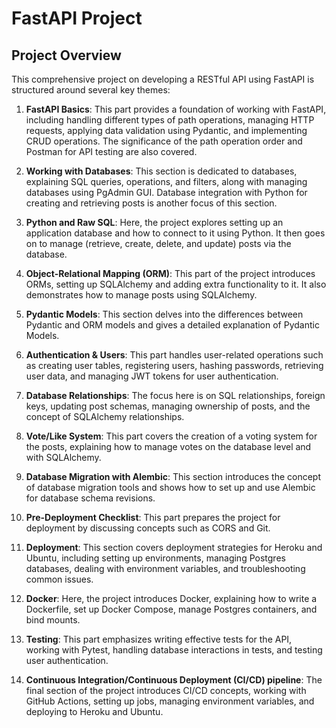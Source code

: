 # FastAPI Project

## Project Overview

This comprehensive project on developing a RESTful API using FastAPI is structured around several key themes:

1. **FastAPI Basics**: This part provides a foundation of working with FastAPI, including handling different types of path operations, managing HTTP requests, applying data validation using Pydantic, and implementing CRUD operations. The significance of the path operation order and Postman for API testing are also covered.

2. **Working with Databases**: This section is dedicated to databases, explaining SQL queries, operations, and filters, along with managing databases using PgAdmin GUI. Database integration with Python for creating and retrieving posts is another focus of this section.

3. **Python and Raw SQL**: Here, the project explores setting up an application database and how to connect to it using Python. It then goes on to manage (retrieve, create, delete, and update) posts via the database.

4. **Object-Relational Mapping (ORM)**: This part of the project introduces ORMs, setting up SQLAlchemy and adding extra functionality to it. It also demonstrates how to manage posts using SQLAlchemy.

5. **Pydantic Models**: This section delves into the differences between Pydantic and ORM models and gives a detailed explanation of Pydantic Models.

6. **Authentication & Users**: This part handles user-related operations such as creating user tables, registering users, hashing passwords, retrieving user data, and managing JWT tokens for user authentication.

7. **Database Relationships**: The focus here is on SQL relationships, foreign keys, updating post schemas, managing ownership of posts, and the concept of SQLAlchemy relationships.

8. **Vote/Like System**: This part covers the creation of a voting system for the posts, explaining how to manage votes on the database level and with SQLAlchemy.

9. **Database Migration with Alembic**: This section introduces the concept of database migration tools and shows how to set up and use Alembic for database schema revisions.

10. **Pre-Deployment Checklist**: This part prepares the project for deployment by discussing concepts such as CORS and Git.

11. **Deployment**: This section covers deployment strategies for Heroku and Ubuntu, including setting up environments, managing Postgres databases, dealing with environment variables, and troubleshooting common issues.

12. **Docker**: Here, the project introduces Docker, explaining how to write a Dockerfile, set up Docker Compose, manage Postgres containers, and bind mounts.

13. **Testing**: This part emphasizes writing effective tests for the API, working with Pytest, handling database interactions in tests, and testing user authentication.

14. **Continuous Integration/Continuous Deployment (CI/CD) pipeline**: The final section of the project introduces CI/CD concepts, working with GitHub Actions, setting up jobs, managing environment variables, and deploying to Heroku and Ubuntu.
